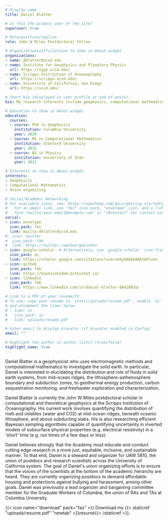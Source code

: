 ```yaml
---
# Display name
title: Daniel Blatter

# Is this the primary user of the site?
superuser: true

# Role/position/tagline
role: John W Miles Postdoctoral Fellow

# Organizations/Affiliations to show in About widget
organizations:
- name: dblatter@ucsd.edu
- name: Institute for Geophysics and Planetary Physics
  url: https://igpp.ucsd.edu/
- name: Scripps Institution of Oceanography
  url: https://scripps.ucsd.edu/
- name: University of California, San Diego
  url: https://ucsd.edu/

# Short bio (displayed in user profile at end of posts)
bio: My research interests include geophysics, computational mathematics, and union organizing.

# Education to show in About widget
education:
  courses:
  - course: PhD in Geophysics
    institution: Columbia University
    year: 2020
  - course: MS in Computational Mathematics
    institution: Stanford University
    year: 2015
  - course: BS in Physics
    institution: University of Utah
    year: 2011

# Interests to show in About widget
interests:
- Geophysics
- Computational Mathematics
- Union organizing

# Social/Academic Networking
# For available icons, see: https://wowchemy.com/docs/getting-started/page-builder/#icons
#   For an email link, use "fas" icon pack, "envelope" icon, and a link in the
#   form "mailto:your-email@example.com" or "/#contact" for contact widget.
social:
- icon: envelope
  icon_pack: fas
  link: mailto:dblatter@ucsd.edu
#- icon: twitter
#  icon_pack: fab
#  link: https://twitter.com/GeorgeCushen
- icon: google-scholar  # Alternatively, use `google-scholar` icon from `ai` icon pack
  icon_pack: ai
  link: https://scholar.google.com/citations?user=6dybA8EAAAAJ&hl=en
- icon: github
  icon_pack: fab
  link: https://bayesian1dem.bitbucket.io/
- icon: linkedin
  icon_pack: fab
  link: https://www.linkedin.com/in/daniel-blatter-8042083a/

# Link to a PDF of your resume/CV.
# To use: copy your resume to `static/uploads/resume.pdf`, enable `ai` icons in `params.toml`, 
# and uncomment the lines below.
# - icon: cv
#   icon_pack: ai
#   link: uploads/resume.pdf

# Enter email to display Gravatar (if Gravatar enabled in Config)
email: ""

# Highlight the author in author lists? (true/false)
highlight_name: true
---
```


Daniel Blatter is a geophysicist who uses electromagnetic methods and computational mathematics to investigate the solid earth. In particular, Daniel is interested in elucidating the distribution and role of fluids in solid earth systems, from mid-ocean ridges, the lithosphere-asthenosphere boundary and subduction zones, to geothermal energy production, carbon sequestration monitoring, and freshwater exploration and characterization. 

Daniel Blatter is currently the John W Miles postdoctoral scholar in computational and theoretical geophysics at the Scripps Institution of Oceanography. His current work involves quantifying the distribution of melt and volatiles (water and CO2) at mid-ocean ridges, beneath oceanic lithosphere, and above subducting slabs. His is also researching efficient Bayesian sampling algorithms capable of quantifying uncertainty in inverted models of subsurface physical properties (e.g. electrical resistivity) in a 'short' time (e.g. run times of a few days or less).

Daniel believes strongly that the Academy must educate and conduct cutting edge research in a more just, equitable, inclusive, and sustainable manner. To that end, Daniel is a steward and organizer for UAW 5810, the union of postdocs and research scientists across the University of California system. The goal of Daniel's union organizing efforts is to ensure that the voices of the scientists at the bottom of the academic hierarchy are heard. They are currently organizing postdocs to demand affordable housing and protections against bullying and harassment, among other goals. Daniel was previously a lead organizer and bargaining committee member for the Graduate Workers of Columbia, the union of RAs and TAs at Columbia University.

{{< icon name="download" pack="fas" >}} Download my {{< staticref "uploads/resume.pdf" "newtab" >}}resumé{{< /staticref >}}.
